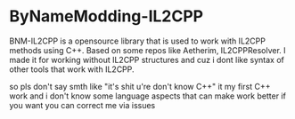 # ByNameModding-IL2CPP
 BNM-IL2CPP is a opensource library that is used to work with IL2CPP methods using C++. Based on some repos like Aetherim, IL2CPPResolver. I made it for working without IL2CPP structures and cuz i dont like syntax of other tools that work with IL2CPP.


so pls don't say smth like "it's shit u're don't know C++" it my first C++ work and i don't know some language aspects that can make work better
if you want you can correct me via issues
